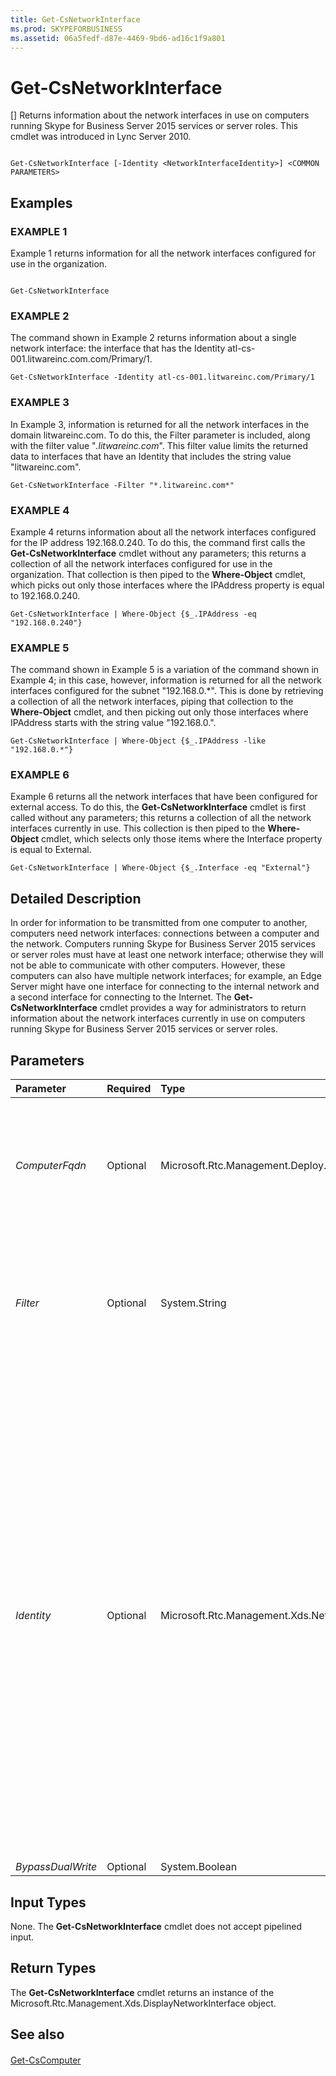 ```yaml
---
title: Get-CsNetworkInterface
ms.prod: SKYPEFORBUSINESS
ms.assetid: 06a5fedf-d87e-4469-9bd6-ad16c1f9a801
---
```



# Get-CsNetworkInterface
[]
Returns information about the network interfaces in use on computers running Skype for Business Server 2015 services or server roles. This cmdlet was introduced in Lync Server 2010.
  
    
    


```

Get-CsNetworkInterface [-Identity <NetworkInterfaceIdentity>] <COMMON PARAMETERS>

```


## Examples


  
    
    

### EXAMPLE 1

Example 1 returns information for all the network interfaces configured for use in the organization.
  
    
    

```

Get-CsNetworkInterface
```


### EXAMPLE 2

The command shown in Example 2 returns information about a single network interface: the interface that has the Identity atl-cs-001.litwareinc.com.com/Primary/1.
  
    
    

```
Get-CsNetworkInterface -Identity atl-cs-001.litwareinc.com/Primary/1
```


### EXAMPLE 3

In Example 3, information is returned for all the network interfaces in the domain litwareinc.com. To do this, the Filter parameter is included, along with the filter value "*.litwareinc.com*". This filter value limits the returned data to interfaces that have an Identity that includes the string value "litwareinc.com".
  
    
    

```
Get-CsNetworkInterface -Filter "*.litwareinc.com*"
```


### EXAMPLE 4

Example 4 returns information about all the network interfaces configured for the IP address 192.168.0.240. To do this, the command first calls the **Get-CsNetworkInterface** cmdlet without any parameters; this returns a collection of all the network interfaces configured for use in the organization. That collection is then piped to the **Where-Object** cmdlet, which picks out only those interfaces where the IPAddress property is equal to 192.168.0.240.
  
    
    

```
Get-CsNetworkInterface | Where-Object {$_.IPAddress -eq "192.168.0.240"}
```


### EXAMPLE 5

The command shown in Example 5 is a variation of the command shown in Example 4; in this case, however, information is returned for all the network interfaces configured for the subnet "192.168.0.*". This is done by retrieving a collection of all the network interfaces, piping that collection to the **Where-Object** cmdlet, and then picking out only those interfaces where IPAddress starts with the string value "192.168.0.".
  
    
    

```
Get-CsNetworkInterface | Where-Object {$_.IPAddress -like "192.168.0.*"}
```


### EXAMPLE 6

Example 6 returns all the network interfaces that have been configured for external access. To do this, the **Get-CsNetworkInterface** cmdlet is first called without any parameters; this returns a collection of all the network interfaces currently in use. This collection is then piped to the **Where-Object** cmdlet, which selects only those items where the Interface property is equal to External.
  
    
    

```
Get-CsNetworkInterface | Where-Object {$_.Interface -eq "External"}
```


## Detailed Description

In order for information to be transmitted from one computer to another, computers need network interfaces: connections between a computer and the network. Computers running Skype for Business Server 2015 services or server roles must have at least one network interface; otherwise they will not be able to communicate with other computers. However, these computers can also have multiple network interfaces; for example, an Edge Server might have one interface for connecting to the internal network and a second interface for connecting to the Internet. The **Get-CsNetworkInterface** cmdlet provides a way for administrators to return information about the network interfaces currently in use on computers running Skype for Business Server 2015 services or server roles.
  
    
    

## Parameters



|**Parameter**|**Required**|**Type**|**Description**|
|:-----|:-----|:-----|:-----|
| _ComputerFqdn_ <br/> |Optional  <br/> |Microsoft.Rtc.Management.Deploy.Fqdn  <br/> |FQDN of the computer for which network interface information is to be returned. For example, to return network interface information for the computer atl-cs-001.litwareinc.com (and only for that computer) use this syntax:  <br/>  `-ComputerFqdn atl-cs-001.litwareinc.com` <br/> |
| _Filter_ <br/> |Optional  <br/> |System.String  <br/> |Enables you to use wildcards when specifying the network interface (or interfaces) to be returned. For example, this syntax returns information about the Primary network interface used on all of your computers running a Skype for Business Server 2015 service or server role:  <br/>  `-Filter "*/Primary/*"` <br/> |
| _Identity_ <br/> |Optional  <br/> |Microsoft.Rtc.Management.Xds.NetworkInterfaceIdentity  <br/> |Unique identifier for the network interface to be returned. A network interface Identity consists of three parts:  <br/> The fully qualified domain name (FQDN) of the computer itself (for example, atl-cs-001.litwareinc.com).  <br/> The network interface "side" (Primary; Internal; External; public switched telephone network). The side indicates the type of traffic the port is used for.  <br/> The network interface number for that particular side.  <br/> For example:  <br/>  `-Identity "atl-cs-001.litwareinc.com/Primary/1"` <br/> The Identity, ComputerFqdn, and Filter parameters must be used separately; for example, you cannot run a command that uses both ComputerFqdn and Identity. In addition, you cannot use wildcard characters when specifying the Identity. To employ wildcards, use the Filter parameter.  <br/> If neither the Identity, ComputerFqdn, nor Filter parameters are used, then the **Get-CsNetworkInterface** cmdlet returns information about all the network interfaces currently in use on your computers running a Skype for Business Server 2015 service or server role. <br/> |
| _BypassDualWrite_ <br/> |Optional  <br/> |System.Boolean  <br/> |PARAMVALUE: $true | $false  <br/> |
   

## Input Types

None. The **Get-CsNetworkInterface** cmdlet does not accept pipelined input.
  
    
    

## Return Types

The **Get-CsNetworkInterface** cmdlet returns an instance of the Microsoft.Rtc.Management.Xds.DisplayNetworkInterface object.
  
    
    

## See also


#### 


  
    
    
 [Get-CsComputer](get-cscomputer.md)
